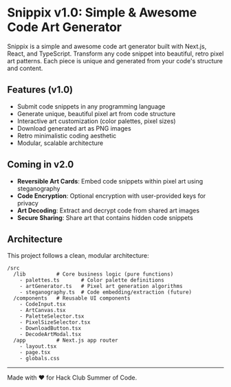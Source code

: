 # Snippix v1.0: Simple & Awesome Code Art Generator

Snippix is a simple and awesome code art generator built with Next.js, React, and TypeScript. Transform any code snippet into beautiful, retro pixel art patterns. Each piece is unique and generated from your code's structure and content.

## Features (v1.0)
- Submit code snippets in any programming language
- Generate unique, beautiful pixel art from code structure
- Interactive art customization (color palettes, pixel sizes)
- Download generated art as PNG images
- Retro minimalistic coding aesthetic
- Modular, scalable architecture

## Coming in v2.0

- **Reversible Art Cards**: Embed code snippets within pixel art using steganography
- **Code Encryption**: Optional encryption with user-provided keys for privacy
- **Art Decoding**: Extract and decrypt code from shared art images
- **Secure Sharing**: Share art that contains hidden code snippets

## Architecture

This project follows a clean, modular architecture:

```
/src
  /lib          # Core business logic (pure functions)
    - palettes.ts       # Color palette definitions
    - artGenerator.ts   # Pixel art generation algorithms  
    - steganography.ts  # Code embedding/extraction (future)
  /components   # Reusable UI components
    - CodeInput.tsx
    - ArtCanvas.tsx
    - PaletteSelector.tsx
    - PixelSizeSelector.tsx
    - DownloadButton.tsx
    - DecodeArtModal.tsx
  /app          # Next.js app router
    - layout.tsx
    - page.tsx
    - globals.css
```

---

Made with ❤️ for Hack Club Summer of Code.
